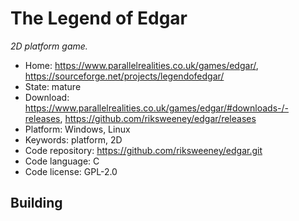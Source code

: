 # The Legend of Edgar

_2D platform game._

- Home: https://www.parallelrealities.co.uk/games/edgar/, https://sourceforge.net/projects/legendofedgar/
- State: mature
- Download: https://www.parallelrealities.co.uk/games/edgar/#downloads-/-releases, https://github.com/riksweeney/edgar/releases
- Platform: Windows, Linux
- Keywords: platform, 2D
- Code repository: https://github.com/riksweeney/edgar.git
- Code language: C
- Code license: GPL-2.0

## Building


